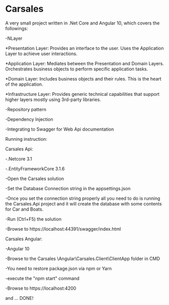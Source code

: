# Carsales
A very small project written in .Net Core and Angular 10, which covers the followings:

-NLayer 

*Presentation Layer: Provides an interface to the user. Uses the Application Layer to achieve user interactions.

*Application Layer: Mediates between the Presentation and Domain Layers. Orchestrates business objects to perform specific application tasks.

*Domain Layer: Includes business objects and their rules. This is the heart of the application.

*Infrastructure Layer: Provides generic technical capabilities that support higher layers mostly using 3rd-party libraries.

-Repository pattern

-Dependency Injection

-Integrating to Swagger for Web Api documentation

Running instruction:

Carsales Api:

-.Netcore 3.1

-.EntityFrameworkCore 3.1.6

-Open the Carsales solution

-Set the Database Connection string in the appsettings.json

-Once you set the connection string properly all you need to do is running the Carsales.Api project and it will create the database with some contents for Car and Boats.

-Run (Ctrl+F5) the solution

-Browse to https://localhost:44391/swagger/index.html 

Carsales Angular:

-Angular 10

-Browse to the Carsales \Angular\Carsales.Client\ClientApp folder in CMD

-You need to restore package.json via npm or Yarn

-execute the "npm start" command

-Browse to https://localhost:4200

and ... DONE!

